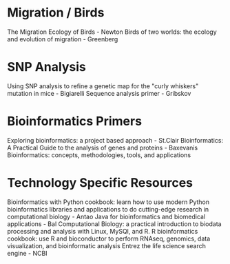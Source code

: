 # Migration / Birds
The Migration Ecology of Birds - Newton
Birds of two worlds: the ecology and evolution of migration - Greenberg


# SNP Analysis
Using SNP analysis to refine a genetic map for the "curly whiskers" mutation in mice - Bigiarelli
Sequence analysis primer - Gribskov


# Bioinformatics Primers
Exploring bioinformatics: a project based approach - St.Clair
Bioinformatics: A Practical Guide to the analysis of genes and proteins - Baxevanis
Bioinformatics: concepts, methodologies, tools, and applications


# Technology Specific Resources
Bioinformatics with Python cookbook: learn how to use modern Python bioinformatics libraries and applications to do cutting-edge research in computational biology - Antao
Java for bioinformatics and biomedical applications - Bal
Computational Biology: a practical introduction to biodata processing and analysis with Linux, MySQl, and R.
R bioinformatics cookbook: use R and bioconductor to perform RNAseq, genomics, data visualization, and bioinformatic analysis
Entrez the life science search engine - NCBI